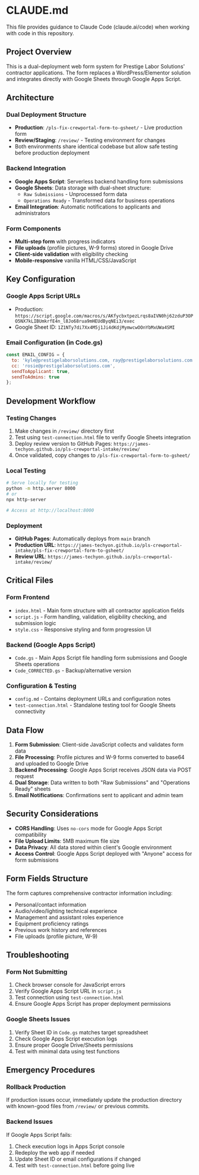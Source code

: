 # CLAUDE.md

This file provides guidance to Claude Code (claude.ai/code) when working with code in this repository.

## Project Overview

This is a dual-deployment web form system for Prestige Labor Solutions' contractor applications. The form replaces a WordPress/Elementor solution and integrates directly with Google Sheets through Google Apps Script.

## Architecture

### Dual Deployment Structure
- **Production**: `/pls-fix-crewportal-form-to-gsheet/` - Live production form
- **Review/Staging**: `/review/` - Testing environment for changes
- Both environments share identical codebase but allow safe testing before production deployment

### Backend Integration
- **Google Apps Script**: Serverless backend handling form submissions
- **Google Sheets**: Data storage with dual-sheet structure:
  - `Raw Submissions` - Unprocessed form data
  - `Operations Ready` - Transformed data for business operations
- **Email Integration**: Automatic notifications to applicants and administrators

### Form Components
- **Multi-step form** with progress indicators
- **File uploads** (profile pictures, W-9 forms) stored in Google Drive
- **Client-side validation** with eligibility checking
- **Mobile-responsive** vanilla HTML/CSS/JavaScript

## Key Configuration

### Google Apps Script URLs
- Production: `https://script.google.com/macros/s/AKfycbxtpezLrqs8aIVN0hj62zduP3OPO5NX7kLIBUmkrfE4n_l8Jo68rua9mHEUdByqNEi3/exec`
- Google Sheet ID: `1Z1NTy7di7Xx4M5j1Ji4dKdjMymwcwOOnYbMxUWa4SMI`

### Email Configuration (in Code.gs)
```javascript
const EMAIL_CONFIG = {
  to: 'kyle@prestigelaborsolutions.com, ray@prestigelaborsolutions.com',
  cc: 'rosie@prestigelaborsolutions.com',
  sendToApplicant: true,
  sendToAdmins: true
};
```

## Development Workflow

### Testing Changes
1. Make changes in `/review/` directory first
2. Test using `test-connection.html` file to verify Google Sheets integration
3. Deploy review version to GitHub Pages: `https://james-techyon.github.io/pls-crewportal-intake/review/`
4. Once validated, copy changes to `/pls-fix-crewportal-form-to-gsheet/`

### Local Testing
```bash
# Serve locally for testing
python -m http.server 8000
# or
npx http-server

# Access at http://localhost:8000
```

### Deployment
- **GitHub Pages**: Automatically deploys from `main` branch
- **Production URL**: `https://james-techyon.github.io/pls-crewportal-intake/pls-fix-crewportal-form-to-gsheet/`
- **Review URL**: `https://james-techyon.github.io/pls-crewportal-intake/review/`

## Critical Files

### Form Frontend
- `index.html` - Main form structure with all contractor application fields
- `script.js` - Form handling, validation, eligibility checking, and submission logic
- `style.css` - Responsive styling and form progression UI

### Backend (Google Apps Script)
- `Code.gs` - Main Apps Script file handling form submissions and Google Sheets operations
- `Code_CORRECTED.gs` - Backup/alternative version

### Configuration & Testing
- `config.md` - Contains deployment URLs and configuration notes
- `test-connection.html` - Standalone testing tool for Google Sheets connectivity

## Data Flow

1. **Form Submission**: Client-side JavaScript collects and validates form data
2. **File Processing**: Profile pictures and W-9 forms converted to base64 and uploaded to Google Drive
3. **Backend Processing**: Google Apps Script receives JSON data via POST request
4. **Dual Storage**: Data written to both "Raw Submissions" and "Operations Ready" sheets
5. **Email Notifications**: Confirmations sent to applicant and admin team

## Security Considerations

- **CORS Handling**: Uses `no-cors` mode for Google Apps Script compatibility
- **File Upload Limits**: 5MB maximum file size
- **Data Privacy**: All data stored within client's Google environment
- **Access Control**: Google Apps Script deployed with "Anyone" access for form submissions

## Form Fields Structure

The form captures comprehensive contractor information including:
- Personal/contact information
- Audio/video/lighting technical experience
- Management and assistant roles experience
- Equipment proficiency ratings
- Previous work history and references
- File uploads (profile picture, W-9)

## Troubleshooting

### Form Not Submitting
1. Check browser console for JavaScript errors
2. Verify Google Apps Script URL in `script.js`
3. Test connection using `test-connection.html`
4. Ensure Google Apps Script has proper deployment permissions

### Google Sheets Issues
1. Verify Sheet ID in `Code.gs` matches target spreadsheet
2. Check Google Apps Script execution logs
3. Ensure proper Google Drive/Sheets permissions
4. Test with minimal data using test functions

## Emergency Procedures

### Rollback Production
If production issues occur, immediately update the production directory with known-good files from `/review/` or previous commits.

### Backend Issues
If Google Apps Script fails:
1. Check execution logs in Apps Script console
2. Redeploy the web app if needed
3. Update Sheet ID or email configurations if changed
4. Test with `test-connection.html` before going live